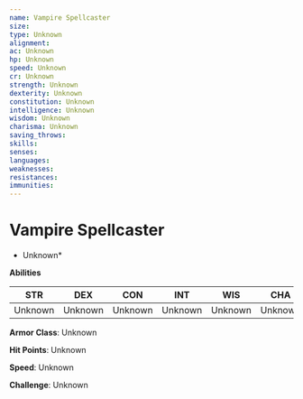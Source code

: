 ```yaml
---
name: Vampire Spellcaster
size: 
type: Unknown
alignment: 
ac: Unknown
hp: Unknown
speed: Unknown
cr: Unknown
strength: Unknown
dexterity: Unknown
constitution: Unknown
intelligence: Unknown
wisdom: Unknown
charisma: Unknown
saving_throws:
skills:
senses: 
languages:
weaknesses:
resistances:
immunities:
---
```


# Vampire Spellcaster

* Unknown*

**Abilities**

| STR | DEX | CON | INT | WIS | CHA |
| --- | --- | --- | --- | --- | --- |
| Unknown | Unknown | Unknown | Unknown | Unknown | Unknown |

**Armor Class**: Unknown

**Hit Points**: Unknown

**Speed**: Unknown

**Challenge**: Unknown

